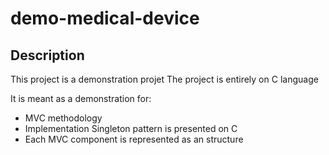 # demo-medical-device

## Description

This project is a demonstration projet 
The project is entirely on C language

It is meant as a demonstration for:
- MVC methodology
- Implementation Singleton pattern is presented on C
- Each MVC component is represented as an structure

